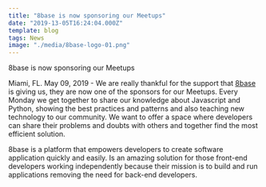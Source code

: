 ```yaml
---
title: "8base is now sponsoring our Meetups"
date: "2019-13-05T16:24:04.000Z"
template: blog
tags: News
image: "./media/8base-logo-01.png"
---
```


<title-2>8base is now sponsoring our Meetups</title-2>

Miami, FL. May 09, 2019 - We are really thankful for the support that [8base](https://www.8base.com/?utm_source=PressRelease&utm_medium=blog&utm_campaign=monday_13_05) is giving us, they are now one of the sponsors for our
Meetups. Every Monday we get together to share our knowledge about Javascript and Python, showing the best practices and patterns 
and also teaching new technology to our community. We want to offer a space where developers can share their problems and doubts 
with others and together find the most efficient solution.

8base is a platform that empowers developers to create software application quickly and easily. Is an amazing solution for those 
front-end developers working independently because their mission is to build and run applications removing the need for back-end 
developers.
